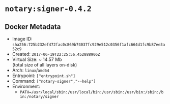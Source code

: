 # `notary:signer-0.4.2`

## Docker Metadata

- Image ID: `sha256:725b232ef472fac0c869b74037fc929e512c0356f1afc664d1fc9b87ee3a52c9`
- Created: `2017-06-19T22:25:56.452888906Z`
- Virtual Size: ~ 14.57 Mb  
  (total size of all layers on-disk)
- Arch: `linux`/`amd64`
- Entrypoint: `["entrypoint.sh"]`
- Command: `["notary-signer","--help"]`
- Environment:
  - `PATH=/usr/local/sbin:/usr/local/bin:/usr/sbin:/usr/bin:/sbin:/bin:/notary/signer`
